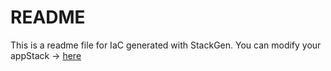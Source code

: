 # README
This is a readme file for IaC generated with StackGen.
You can modify your appStack -> [here](http://main.dev.stackgen.com/appstacks/0469bdbb-1abc-41d8-b204-311cfb50d204)
